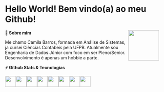 <div align='left'><h1>Hello World! Bem vindo(a) ao meu Github! </h1></div><img align="right" width="100" src="https://media.giphy.com/media/FNBvO1cg4G2DkZE3fa/giphy.gif">


<div><p><summary><b>🤙 Sobre mim</b></summary></p>
<p>Me chamo Camila Barros, formada em Análise de Sistemas, ja cursei Ciências Contabeis pela UFPB. Atualmente sou Engenharia de Dados Júnior com foco em ser Pleno/Senior. Desenvolvimento é apenas um hobbie a parte.
                                                                                                                           
</div>
<div><p><summary><b>⚡ Github Stats & Tecnologias</b></summary></p>
</p></div><p>
<img width="35px" src="https://cdn-icons-png.flaticon.com/128/873/873107.png"/><img width="35px" src="https://pnx-assets-prod.s3.amazonaws.com/2022-06/512px-amazon_web_services_logo.png"/><img width="35px" src="https://cdn-icons-png.flaticon.com/128/1822/1822899.png"/><img width="35px" src="https://cdn-icons-png.flaticon.com/128/5968/5968292.png"/><img width="35px" src="https://cdn-icons-png.flaticon.com/128/5968/5968322.png"/><img width="35px" src="https://user-images.githubusercontent.com/12401985/69677784-80bec400-1082-11ea-89b2-b2120eb84676.png"/><img width="35px" src="https://cdn-icons-png.flaticon.com/128/888/888859.png"/><img width="35px" src="https://cdn-icons-png.flaticon.com/128/888/888847.png"/></p></div>




